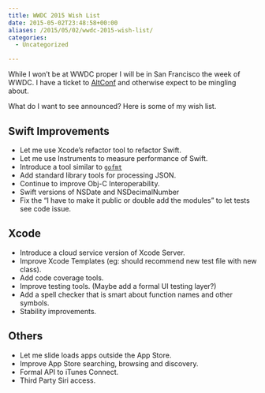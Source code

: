 ```yaml
---
title: WWDC 2015 Wish List
date: 2015-05-02T23:48:58+00:00
aliases: /2015/05/02/wwdc-2015-wish-list/
categories:
  - Uncategorized

---
```

While I won&#8217;t be at WWDC proper I will be in San Francisco the week of WWDC. I have a ticket to [AltConf][1] and otherwise expect to be mingling about.

What do I want to see announced? Here is some of my wish list.

## Swift Improvements

  * Let me use Xcode&#8217;s refactor tool to refactor Swift.
  * Let me use Instruments to measure performance of Swift.
  * Introduce a tool similar to [`gofmt`][2]
  * Add standard library tools for processing JSON.
  * Continue to improve Obj-C Interoperability.
  * Swift versions of NSDate and NSDecimalNumber 
  * Fix the &#8220;I have to make it public or double add the modules&#8221; to let tests see code issue.

## Xcode

  * Introduce a cloud service version of Xcode Server.
  * Improve Xcode Templates (eg: should recommend new test file with new class).
  * Add code coverage tools.
  * Improve testing tools. (Maybe add a formal UI testing layer?)
  * Add a spell checker that is smart about function names and other symbols.
  * Stability improvements.

## Others

  * Let me slide loads apps outside the App Store.
  * Improve App Store searching, browsing and discovery.
  * Formal API to iTunes Connect.
  * Third Party Siri access.

 [1]: http://altconf.com/
 [2]: https://golang.org/cmd/gofmt/